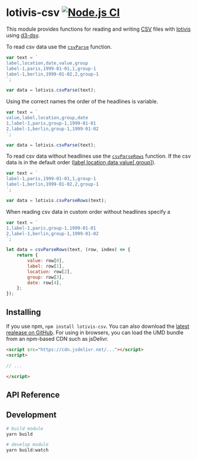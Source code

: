 # lotivis-csv [![Node.js CI](https://github.com/lukasdanckwerth/lotivis-csv/actions/workflows/node.js.yml/badge.svg?branch=main)](https://github.com/lukasdanckwerth/lotivis-csv/actions/workflows/node.js.yml)

This module provides functions for reading and writing [CSV](https://en.wikipedia.org/wiki/Comma-separated_values) files with [lotivis](https://github.com/lukasdanckwerth/lotivis) using [d3-dsv](https://github.com/d3/d3-dsv).

To read csv data use the [`csvParse`](./src/parse.js) function.

```js
var text = `
label,location,date,value,group
label-1,paris,1999-01-01,1,group-1
label-1,berlin,1999-01-02,2,group-1
`;

var data = lotivis.csvParse(text);
```

Using the correct names the order of the headlines is variable.

```js
var text = `
value,label,location,group,date
1,label-1,paris,group-1,1999-01-01
2,label-1,berlin,group-1,1999-01-02
`;

var data = lotivis.csvParse(text);
```

To read csv data without headlines use the [`csvParseRows`](./src/parse.js) function. If the csv data is in the default order ([label,location,data,value[,group]](./src/parse.js)).

```js
var text = `
label-1,paris,1999-01-01,1,group-1
label-1,berlin,1999-01-02,2,group-1
`;

var data = lotivis.csvParseRows(text);
```

When reading csv data in custom order without headlines specify a 

```js
var text = `
1,label-1,paris,group-1,1999-01-01
2,label-1,berlin,group-1,1999-01-02
`;

let data = csvParseRows(text, (row, index) => {
    return {
        value: row[0],
        label: row[1],
        location: row[2],
        group: row[3],
        date: row[4],
    };
});
```

## Installing

If you use npm, `npm install lotivis-csv`. You can also download the [latest realease on GitHub](https://github.com/lukasdanckwerth/lotivis-csv/releases/latest). For using in browsers, you can load the UMD bundle from an npm-based CDN such as jsDelivr.

```html
<script src="https://cdn.jsdelivr.net/..."></script>
<script>

// ...

</script>

```

## API Reference



## Development
```bash
# build module
yarn build

# develop module
yarn build:watch
```
